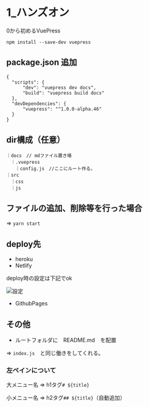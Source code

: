 # 1_ハンズオン

0から初めるVuePress

```
npm install --save-dev vuepress
```

## package.json 追加
```
{
  "scripts": {
      "dev": "vuepress dev docs",
      "build": "vuepress build docs"
  },
  "devDependencies": {
      "vuepress": "^1.0.0-alpha.46"
  }
}
```

## dir構成（任意）
```
｜docs　// mdファイル置き場
　｜.vuepress
　　｜config.js　//ここにルート作る。
｜src
　｜css
　｜js
```

## ファイルの追加、削除等を行った場合
 ⇒ `yarn start`

## deploy先
- heroku
- Netlify

deploy時の設定は下記でok

![設定](./.vuepress/dist/assets/img/setting.png)

- GithubPages

## その他
- ルートフォルダに　README.md　を配置

 ⇒ `index.js`　と同じ働きをしてくれる。

### 左ペインについて
大メニュー名 ⇒ h1タグ`# ${title}`

小メニュー名 ⇒ h2タグ`## ${title}`（自動追加）

